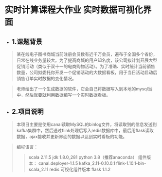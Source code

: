 # 实时计算课程大作业 实时数据可视化界面
* ## 1.课题背景
> 某在线电子图书商城当前注册会员数有近千万会员，遍布于全国多个省份，日常在线业务量较大。为了提高商城的用户知名度，该公司拟计划开展大型促销活动（类似于双十一的电商购物活动）。为了准确、实时统计当前销售数量，公司拟委托你开发一个促销活动的大数据看板，用于当日活动启动后销售订单实时数据的变化情况。

> 老师给出了一个生成数据的软件，它会自己将数据写入到本地的mysql当中，然后就要就利用数据编写一个实时数据看板。
* ## 2.项目说明
> 本项目主要是使用canal读取MySQL的binlog文件，将读取到的信息发送到kafka集群中，然后通过flink处理后写入redis数据库中，最后用flask读取数据，ajax接收并更新界面的数据以达到实时看板的功能。

> 编程语言：
>> scala 2.11.5
>> jdk 1.8.0_281
>> python 3.8（推荐anaconda）
> 组件版本：
>> canal.deployer-1.1.5
>> kafka_2.11-0.10.0.1
>> flink-1.10.1-bin-scala_2.11
>> redis
> 可视化组件版本
>> flask 1.1.2
